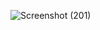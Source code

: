 
![Screenshot (201)](https://user-images.githubusercontent.com/79265271/153261221-0778d4a0-377c-4912-8056-704cba47d92e.png)
